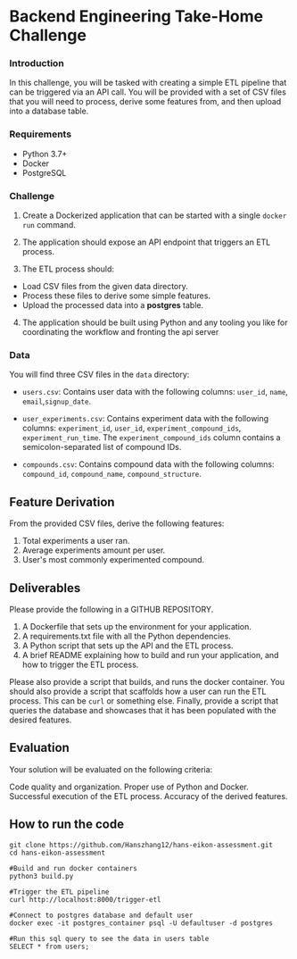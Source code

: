 # Backend Engineering Take-Home Challenge

### Introduction
In this challenge, you will be tasked with creating a simple ETL pipeline that can be triggered via an API call. You will be provided with a set of CSV files that you will need to process, derive some features from, and then upload into a database table.

### Requirements
- Python 3.7+
- Docker
- PostgreSQL

### Challenge
1.  Create a Dockerized application that can be started with a single `docker run` command.

2. The application should expose an API endpoint that triggers an ETL process.

3. The ETL process should:
- Load CSV files from the given data directory.
 - Process these files to derive some simple features.
 - Upload the processed data into a **postgres** table.

4.  The application should be built using Python and any tooling you like for coordinating the workflow and fronting the api server

### Data
You will find three CSV files in the `data`  directory:

- `users.csv`: Contains user data with the following columns: `user_id`, `name`, `email`,`signup_date`.

- `user_experiments.csv`: Contains experiment data with the following columns: `experiment_id`, `user_id`, `experiment_compound_ids`, `experiment_run_time`. The `experiment_compound_ids` column contains a semicolon-separated list of compound IDs.


- `compounds.csv`: Contains compound data with the following columns: `compound_id`, `compound_name`, `compound_structure`.


## Feature Derivation
From the provided CSV files, derive the following features:

1. Total experiments a user ran.
2. Average experiments amount per user.
3. User's most commonly experimented compound.

## Deliverables
Please provide the following in a GITHUB REPOSITORY.

1. A Dockerfile that sets up the environment for your application.
2. A requirements.txt file with all the Python dependencies.
3. A Python script that sets up the API and the ETL process.
4. A brief README explaining how to build and run your application, and how to trigger the ETL process.


Please also provide a script that builds, and runs the docker container.
You should also provide a script that scaffolds how a user can run the ETL process. This can be `curl` or something else.
Finally, provide a script that queries the database and showcases that it has been populated with the desired features.


## Evaluation
Your solution will be evaluated on the following criteria:

Code quality and organization.
Proper use of Python and Docker.
Successful execution of the ETL process.
Accuracy of the derived features.

## How to run the code
```
git clone https://github.com/Hanszhang12/hans-eikon-assessment.git
cd hans-eikon-assessment

#Build and run docker containers
python3 build.py

#Trigger the ETL pipeline
curl http://localhost:8000/trigger-etl

#Connect to postgres database and default user
docker exec -it postgres_container psql -U defaultuser -d postgres

#Run this sql query to see the data in users table
SELECT * from users;
```
